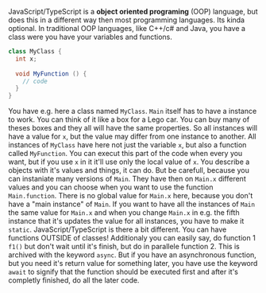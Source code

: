 JavaScript/TypeScript is a **object oriented programing** (OOP) language, but does this in a different way then most programming languages. Its kinda optional.
In traditional OOP languages, like C++/c# and Java, you have a class were you have your variables and functions.
```cs
class MyClass {
  int x;
  
  void MyFunction () {
    // code
  }
}
```
You have e.g. here a class named `MyClass`.
`Main` itself has to have a instance to work. You can think of it like a box for a Lego car. You can buy many of theses boxes and they all will have the same properties.
So all instances will have a value for `x`, but the value may differ from one instance to another. All instances of `MyClass` have here not just the variable `x`, but also a function called `MyFunction`. You can execut this part of the code when every you want, but if you use `x` in it it'll use only the local value of `x`.
You describe a objects with it's values and things, it can do. But be carefull, because you can instaniate many versions of `Main`. They have then on `Main.x` different values and you can choose when you want to use the function `Main.function`.
There is no global value for `Main.x` here, because you don't have a "main instance" of `Main`. If you want to have all the instances of `Main` the same value for `Main.x` and when you change `Main.x` in e.g. the fifth instance that it's updates the value for all instances, you have to make it `static`.
JavaScript/TypeScript is there a bit different. You can have functions OUTSIDE of classes!
Additionaly you can easily say, do function 1 `f1()` but don't wait until it's finish, but do in parallele function 2. 
This is archived with the keyword `async`.
But if you have an asynchronous function, but you need it's return value for something later, 
you have use the keyword `await` to signify that the function should be executed first and after it's completly finished, do all the later code.
